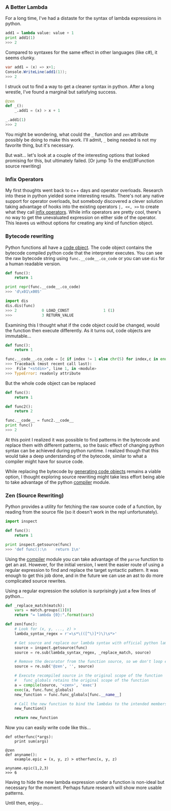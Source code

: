 ### A Better Lambda 

For a long time, I've had a distaste for the syntax of lambda expressions in python. 

```python
add1 = lambda value: value + 1
print add1(1)
>>> 2
```

Compared to syntaxes for the same effect in other languages (like c#), it seems clunky.
```c#
var add1 = (x) => x+1;
Console.WriteLine(add1(1));
>>> 2
```

I struck out to find a way to get a cleaner syntax in python. After a long wrestle, I've found a marginal but satisfying success.

```python
@zen
def _():
    _.add1 = (x) > x + 1

_.add1(1)
>>> 2
```

You might be wondering, what could the `_` function and `zen` attribute possibly be doing to make this work. I'll admit, `_` being needed is not my favorite thing, but it's necessary. 

But wait... let's look at a couple of the interesting options that looked promising for this, but ultimately failed. 
[Or jump To the end](#Function source rewriting)

### Infix Operators

My first thoughts went back to c++ days and operator overloads. Research into these in python yielded some interesting results. There's not any native support for operator overloads, but somebody discovered a clever solution taking advantage of hooks into the existing operators `|, <<, >>` to create what they call [infix operators](http://code.activestate.com/recipes/384122-infix-operators/). While infix operators are pretty cool, there's no way to get the unevaluated expression on either side of the operator. This leaves us without options for creating any kind of function object. 

### Bytecode rewriting

Python functions all have a [code object](https://late.am/post/2012/03/26/exploring-python-code-objects.html). The code object contains the bytecode compiled python code that the interpreter executes. You can see the raw bytecode string using `func.__code__.co_code` or you can use `dis` for a human readable version.

```python
def func():
    return 1

print repr(func.__code__.co_code)
>>> 'd\x01\x00S'

import dis
dis.dis(func)
>>> 2           0 LOAD_CONST               1 (1)
>>>             3 RETURN_VALUE
```

Examining this I thought what if the code object could be changed, would the function then execute differently. As it turns out, code objects are immutable...

```python
def func():
    return 1

func.__code__.co_code = [c if index != 1 else chr(5) for index,c in enumerate(func.__code__.co_code)]
>>> Traceback (most recent call last):
>>>  File "<stdin>", line 1, in <module>
>>> TypeError: readonly attribute
```

But the whole code object can be replaced
```python
def func():
    return 1

def func2():
    return 2

func.__code__ = func2.__code__
print func()
>>> 2
```

At this point I realized it was possible to find patterns in the bytecode and replace them with different patterns, so the basic effect of changing python syntax can be achieved during python runtime. I realized though that this would take a deep understanding of the bytecode, similar to what a compiler might have for source code. 

While replacing the bytecode by [generating code objects](http://stackoverflow.com/questions/16064409/how-to-create-a-code-object-in-python) remains a viable option, I thought exploring source rewriting might take less effort being able to take advantage of the python [compiler](https://docs.python.org/2/library/compiler.html) module.

### Zen (Source Rewriting)

Python provides a utility for fetching the raw source code of a function, by reading from the source file (so it doesn't work in the repl unfortunately).

```python
import inspect

def func():
    return 1

print inspect.getsource(func)
>>> 'def func():\n    return 1\n'
```

Using the [compiler](https://docs.python.org/2/library/compiler.html) module you can take advantage of the `parse` function to get an ast. However, for the initial version, I went the easier route of using a regular expression to find and replace the target syntactic pattern. It was enough to get this job done, and in the future we can use an ast to do more complicated source rewrites. 

Using a regular expression the solution is surprisingly just a few lines of python...

```python
def _replace_match(match):
    vars = match.groups(1)[0]
    return "= lambda {0}:".format(vars)

def zen(func):
    # Look for (x, y, ..., z) >
    lambda_syntax_regex = r'=\s*\(([^\)]*)\)\s*>'

    # Get source and replace our lambda syntax with official python lambdas
    source = inspect.getsource(func)
    source = re.sub(lambda_syntax_regex, _replace_match, source)

    # Remove the decorator from the function source, so we don't loop endlessly
    source = re.sub('@zen', '', source)

    # Execute recompiled source in the original scope of the function
    #   func_globals retains the original scope of the function
    a = compile(source, '<zen>', 'exec')
    exec(a, func.func_globals)
    new_function = func.func_globals[func.__name__]

    # Call the new function to bind the lambdas to the intended members on the new_function object
    new_function()

    return new_function
```

Now you can easily write code like this...

```
def otherfunc(*args):
    print sum(args)

@zen
def anyname():
    example.epic = (x, y, z) > otherfunc(x, y, z)

anyname.epic(1,2,3)
>>> 6
```

Having to hide the new lambda expression under a function is non-ideal but necessary for the moment. Perhaps future research will show more usable patterns. 

Until then, enjoy...